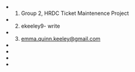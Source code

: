 - 1. Group 2, HRDC Ticket Maintenence Project
- 2. ekeeley9- write 
- 3. emma.quinn.keeley@gmail.com
- 
- 
- 
- 

<!---
ekeeley9/ekeeley9 is a ✨ special ✨ repository because its `README.md` (this file) appears on your GitHub profile.
You can click the Preview link to take a look at your changes.
--->
